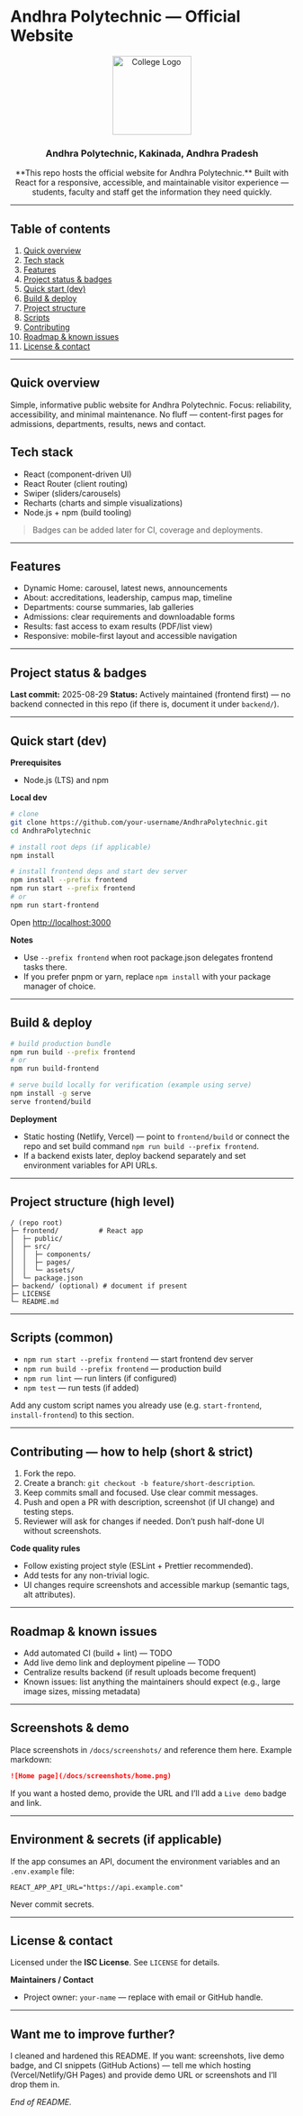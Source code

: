 # Andhra Polytechnic — Official Website

<div align="center">
  <img src="frontend/src/images/clgLogo.png" alt="College Logo" width="140"/>
  <h3>Andhra Polytechnic, Kakinada, Andhra Pradesh</h3>
  <p>
    **This repo hosts the official website for Andhra Polytechnic.**
    Built with React for a responsive, accessible, and maintainable visitor experience — students, faculty and staff get the information they need quickly.
  </p>
</div>

---

## Table of contents

1. [Quick overview](#quick-overview)
2. [Tech stack](#tech-stack)
3. [Features](#features)
4. [Project status & badges](#project-status--badges)
5. [Quick start (dev)](#quick-start-dev)
6. [Build & deploy](#build--deploy)
7. [Project structure](#project-structure)
8. [Scripts](#scripts)
9. [Contributing](#contributing)
10. [Roadmap & known issues](#roadmap--known-issues)
11. [License & contact](#license--contact)

---

## Quick overview

Simple, informative public website for Andhra Polytechnic. Focus: reliability, accessibility, and minimal maintenance. No fluff — content-first pages for admissions, departments, results, news and contact.

## Tech stack

* React (component-driven UI)
* React Router (client routing)
* Swiper (sliders/carousels)
* Recharts (charts and simple visualizations)
* Node.js + npm (build tooling)

> Badges can be added later for CI, coverage and deployments.

---

## Features

* Dynamic Home: carousel, latest news, announcements
* About: accreditations, leadership, campus map, timeline
* Departments: course summaries, lab galleries
* Admissions: clear requirements and downloadable forms
* Results: fast access to exam results (PDF/list view)
* Responsive: mobile-first layout and accessible navigation

---

## Project status & badges

**Last commit:** 2025-08-29
**Status:** Actively maintained (frontend first) — no backend connected in this repo (if there is, document it under `backend/`).

---

## Quick start (dev)

**Prerequisites**

* Node.js (LTS) and npm

**Local dev**

```bash
# clone
git clone https://github.com/your-username/AndhraPolytechnic.git
cd AndhraPolytechnic

# install root deps (if applicable)
npm install

# install frontend deps and start dev server
npm install --prefix frontend
npm run start --prefix frontend
# or
npm run start-frontend
```

Open [http://localhost:3000](http://localhost:3000)

**Notes**

* Use `--prefix frontend` when root package.json delegates frontend tasks there.
* If you prefer pnpm or yarn, replace `npm install` with your package manager of choice.

---

## Build & deploy

```bash
# build production bundle
npm run build --prefix frontend
# or
npm run build-frontend

# serve build locally for verification (example using serve)
npm install -g serve
serve frontend/build
```

**Deployment**

* Static hosting (Netlify, Vercel) — point to `frontend/build` or connect the repo and set build command `npm run build --prefix frontend`.
* If a backend exists later, deploy backend separately and set environment variables for API URLs.

---

## Project structure (high level)

```
/ (repo root)
├─ frontend/          # React app
│  ├─ public/
│  ├─ src/
│  │  ├─ components/
│  │  ├─ pages/
│  │  └─ assets/
│  └─ package.json
├─ backend/ (optional) # document if present
├─ LICENSE
└─ README.md
```

---

## Scripts (common)

* `npm run start --prefix frontend` — start frontend dev server
* `npm run build --prefix frontend` — production build
* `npm run lint` — run linters (if configured)
* `npm test` — run tests (if added)

Add any custom script names you already use (e.g. `start-frontend`, `install-frontend`) to this section.

---

## Contributing — how to help (short & strict)

1. Fork the repo.
2. Create a branch: `git checkout -b feature/short-description`.
3. Keep commits small and focused. Use clear commit messages.
4. Push and open a PR with description, screenshot (if UI change) and testing steps.
5. Reviewer will ask for changes if needed. Don’t push half-done UI without screenshots.

**Code quality rules**

* Follow existing project style (ESLint + Prettier recommended).
* Add tests for any non-trivial logic.
* UI changes require screenshots and accessible markup (semantic tags, alt attributes).

---

## Roadmap & known issues

* Add automated CI (build + lint) — TODO
* Add live demo link and deployment pipeline — TODO
* Centralize results backend (if result uploads become frequent)
* Known issues: list anything the maintainers should expect (e.g., large image sizes, missing metadata)

---

## Screenshots & demo

Place screenshots in `/docs/screenshots/` and reference them here. Example markdown:

```md
![Home page](/docs/screenshots/home.png)
```

If you want a hosted demo, provide the URL and I’ll add a `Live demo` badge and link.

---

## Environment & secrets (if applicable)

If the app consumes an API, document the environment variables and an `.env.example` file:

```
REACT_APP_API_URL="https://api.example.com"
```

Never commit secrets.

---

## License & contact

Licensed under the **ISC License**. See `LICENSE` for details.

**Maintainers / Contact**

* Project owner: `your-name` — replace with email or GitHub handle.

---

## Want me to improve further?

I cleaned and hardened this README. If you want: screenshots, live demo badge, and CI snippets (GitHub Actions) — tell me which hosting (Vercel/Netlify/GH Pages) and provide demo URL or screenshots and I’ll drop them in.

*End of README.*
